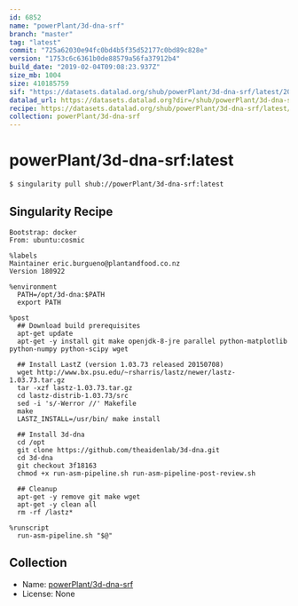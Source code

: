```yaml
---
id: 6852
name: "powerPlant/3d-dna-srf"
branch: "master"
tag: "latest"
commit: "725a62030e94fc0bd4b5f35d52177c0bd89c828e"
version: "1753c6c6361b0de88579a56fa37912b4"
build_date: "2019-02-04T09:08:23.937Z"
size_mb: 1004
size: 410185759
sif: "https://datasets.datalad.org/shub/powerPlant/3d-dna-srf/latest/2019-02-04-725a6203-1753c6c6/1753c6c6361b0de88579a56fa37912b4.simg"
datalad_url: https://datasets.datalad.org?dir=/shub/powerPlant/3d-dna-srf/latest/2019-02-04-725a6203-1753c6c6/
recipe: https://datasets.datalad.org/shub/powerPlant/3d-dna-srf/latest/2019-02-04-725a6203-1753c6c6/Singularity
collection: powerPlant/3d-dna-srf
---
```


# powerPlant/3d-dna-srf:latest

```bash
$ singularity pull shub://powerPlant/3d-dna-srf:latest
```

## Singularity Recipe

```singularity
Bootstrap: docker
From: ubuntu:cosmic

%labels
Maintainer eric.burgueno@plantandfood.co.nz
Version 180922

%environment
  PATH=/opt/3d-dna:$PATH
  export PATH

%post
  ## Download build prerequisites
  apt-get update
  apt-get -y install git make openjdk-8-jre parallel python-matplotlib python-numpy python-scipy wget
  
  ## Install LastZ (version 1.03.73 released 20150708)
  wget http://www.bx.psu.edu/~rsharris/lastz/newer/lastz-1.03.73.tar.gz
  tar -xzf lastz-1.03.73.tar.gz
  cd lastz-distrib-1.03.73/src
  sed -i 's/-Werror //' Makefile
  make
  LASTZ_INSTALL=/usr/bin/ make install

  ## Install 3d-dna
  cd /opt
  git clone https://github.com/theaidenlab/3d-dna.git
  cd 3d-dna
  git checkout 3f18163
  chmod +x run-asm-pipeline.sh run-asm-pipeline-post-review.sh

  ## Cleanup
  apt-get -y remove git make wget
  apt-get -y clean all
  rm -rf /lastz*

%runscript
  run-asm-pipeline.sh "$@"
```

## Collection

 - Name: [powerPlant/3d-dna-srf](https://github.com/powerPlant/3d-dna-srf)
 - License: None

